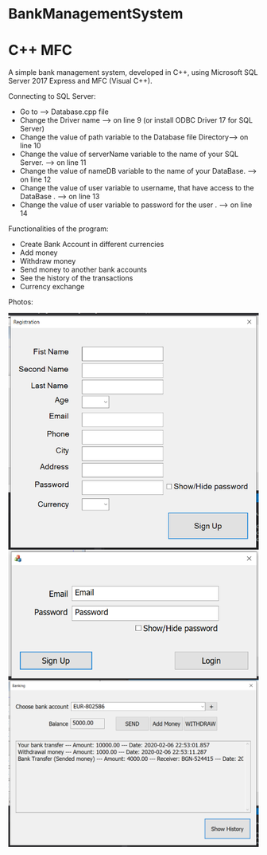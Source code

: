 # BankManagementSystem
<h1> C++ MFC </h1>

A simple bank management system, developed in C++, using Microsoft SQL Server 2017 Express and MFC (Visual C++).

Connecting to SQL Server:

  - Go to --> Database.cpp file
  - Change the Driver name --> on line 9 (or install ODBC Driver 17 for SQL Server)
  - Change the value of path variable to the Database file Directory--> on line 10
  - Change the value of serverName variable to the name of your SQL Server. --> on line 11
  - Change the value of nameDB variable to the name of your DataBase. --> on line 12
  - Change the value of user variable to username, that have access to the DataBase . --> on line 13
  - Change the value of user variable to password for the user . --> on line 14

Functionalities of the program:

  - Create Bank Account in different currencies
  - Add money
  - Withdraw money
  - Send money to another bank accounts
  - See the history of the transactions
  - Currency exchange
  
Photos:

<img align="left" src="Photos/Registration.PNG">
<img align="left" src="Photos/Login.PNG">
<img align="left" src="Photos/Banking.PNG">


